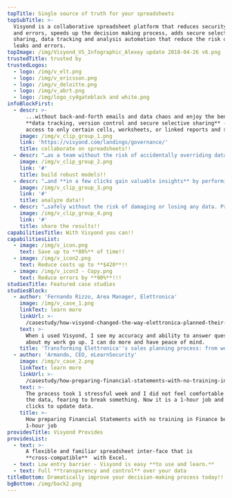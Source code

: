 ```yaml
---
topTitle: Single source of truth for your spreadsheets
topSubTitle: >-
  Visyond is a collaborative spreadsheet platform that reduces security threats
  and errors, speeds up the decision making process, adds secure selective
  sharing, data tracking and analysis automation that reduce the risk of data
  leaks and errors.
topImage: /img/Visyond_VS_Infographic_Alexey update 2018-04-26 v6.png
trustedTitle: trusted by
trustedLogos:
  - logo: /img/v_elt.png
  - logo: /img/v_ericsson.png
  - logo: /img/v_deloitte.png
  - logo: /img/v_abrt.png
  - logo: /img/logo_cy4gateblack and white.png
infoBlockFirst:
  - descr: >-
      ...without back-and-forth emails and data chaos and enjoy the benefits of
      **data tracking, version control and secure selective sharing** - allow
      access to only certain cells, worksheets, or linked reports and slides.
    image: /img/v_clip_group_1.png
    link: 'https://visyond.com/landings/governance/'
    title: collaborate on spreadsheets!!
  - descr: "…as a team without the risk of accidentally overriding data or formulas with Visyond’s **granular permissions control**, support of different coexisting cases, **scenario comparison**, dependency & errors root cause analysis.\r\n"
    image: /img/v_clip_group_2.png
    link: '#'
    title: build robust models!!
  - descr: "…and **in a few clicks gain valuable insights** by performing advanced analysis (Sensitivity, Scenario and many more!). Add the charts to Visyond’s interactive slides and **share only what each stakeholder needs to see**.\r\n"
    image: /img/v_clip_group_3.png
    link: '#'
    title: analyze data!!
  - descr: "…safely without the risk of damaging or losing any data. Prepare **data visualizations, presentations and reports** in a few simple steps. **Create dashboards & apps** powered by the spreadsheet calculation engine **without programming**.\r\n"
    image: /img/v_clip_group_4.png
    link: '#'
    title: share the results!!
capabilitiesTitle: With Visyond you can!!
capabilitiesList:
  - image: /img/v_icon.png
    text: Save up to **80%** of time!!
  - image: /img/v_icon2.png
    text: Reduce costs up to **$420**!!
  - image: /img/v_icon3 - Copy.png
    text: Reduce errors by **90%**!!!
studiesTitle: Featured case studies
studiesBlock:
  - author: 'Fernando Rizzo, Area Manager, Elettronica'
    image: /img/v_case_1.png
    linkText: learn more
    linkUrl: >-
      /casestudy/how-visyond-changed-the-way-elettronica-planned-their-sales-and-shortened-the-process-from-weeks-to-hours/
    text: >-
      When i used Visyond, I see my accuracy and ability to answer questions
      about my work go up. I can do more and have peace of mind.
    title: 'Transforming Elettronica''s sales planning process: from weeks to hours'
  - author: 'Armando, CEO, eLearnSecurity'
    image: /img/v_case_2.png
    linkText: learn more
    linkUrl: >-
      /casestudy/how-preparing-financial-statements-with-no-training-in-finance-became-a-1-hour-job/
    text: >-
      The process took 1 stressful week and I did not feel comfortable to update
      the data, fearing to break something. Now it is a 1-hour job and a few
      clicks to update data.
    title: >-
      How preparing Financial Statements with no training in Finance became a
      1-hour job
providesTitle: Visyond Provides
providesList:
  - text: >-
      A flexible and familiar spreadsheet inter-face that is
      **cross-compatible**  with Excel.
  - text: Low entry barrier - Visyond is easy **to use and learn.**
  - text: Full **transparency and control** over your data
titleBottom: Dramatically improve your decision-making process today!!
bgBottom: /img/back2.png
---
```


